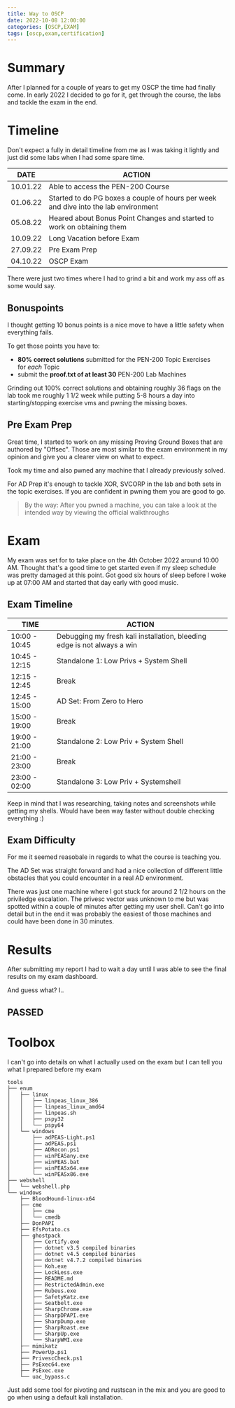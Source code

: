 ```yaml
---
title: Way to OSCP 
date: 2022-10-08 12:00:00
categories: [OSCP,EXAM]
tags: [oscp,exam,certification]
---
```


# Summary 

After I planned for a couple of years to get my OSCP the time had finally come.
In early 2022 I decided to go for it, get through the course, the labs and tackle the exam in the end.

# Timeline

Don't expect a fully in detail timeline from me as I was taking it lightly and just did some labs when I had some spare time.

| DATE     | ACTION                                                                              |
| -------- | ----------------------------------------------------------------------------------- |
| 10.01.22 | Able to access the PEN-200 Course                                                   |
| 01.06.22 | Started to do PG boxes a couple of hours per week and dive into the lab environment |
| 05.08.22 | Heared about Bonus Point Changes and started to work on obtaining them              |
| 10.09.22 | Long Vacation before Exam                                                           |
| 27.09.22 | Pre Exam Prep                                                                       |
| 04.10.22 | OSCP Exam                                                                           |

There were just two times where I had to grind a bit and work my ass off as some would say.

## Bonuspoints

I thought getting 10 bonus points is a nice move to have a little safety when everything fails.

To get those points you have to:
* **80% correct solutions** submitted for the PEN-200 Topic Exercises for _each_ Topic
* submit the **proof.txt of at least 30** PEN-200 Lab Machines

Grinding out 100% correct solutions and obtaining roughly 36 flags on the lab took me roughly 1 1/2 week while putting 5-8 hours a day into starting/stopping exercise vms and pwning the missing boxes.

## Pre Exam Prep

Great time, I started to work on any missing Proving Ground Boxes that are authored by "Offsec". Those are most similar to the exam environment in my opinion and give you a clearer view on what to expect. 

Took my time and also pwned any machine that I already previously solved.

For AD Prep it's enough to tackle XOR, SVCORP in the lab and both sets in the topic exercises. If you are confident in pwning them you are good to go.

> By the way: After you pwned a machine, you can take a look at the intended way by viewing the official walkthroughs

# Exam

My exam was set for to take place on the 4th October 2022 around 10:00 AM. Thought that's a good time to get started even if my sleep schedule was pretty damaged at this point. Got good six hours of sleep before I woke up at 07:00 AM and started that day early with good music.

## Exam Timeline

| TIME          | ACTION                                                                  |
| ------------- | ----------------------------------------------------------------------- |
| 10:00 - 10:45 | Debugging my fresh kali installation, bleeding edge is not always a win |
| 10:45 - 12:15 | Standalone 1: Low Privs + System Shell                                  |
| 12:15 - 12:45 | Break                                                                   |
| 12:45 - 15:00 | AD Set: From Zero to Hero                                               |
| 15:00 - 19:00 | Break                                                                   |
| 19:00 - 21:00 | Standalone 2: Low Priv + System Shell                                   |
| 21:00 - 23:00 | Break                                                                   |
| 23:00 - 02:00 | Standalone 3: Low Priv + Systemshell                                    |

Keep in mind that I was researching, taking notes and screenshots while getting my shells.
Would have been way faster without double checking everything :)

## Exam Difficulty

For me it seemed reasobale in regards to what the course is teaching you.

The AD Set was straight forward and had a nice collection of different little obstacles that you could encounter in a real AD environment.

There was just one machine where I got stuck for around 2 1/2 hours on the priviledge escalation. The privesc vector was unknown to me but was spotted within a couple of minutes after getting my user shell. Can't go into detail but in the end it was probably the easiest of those machines and could have been done in 30 minutes.

# Results

After submitting my report I had to wait a day until I was able to see the final results on my exam dashboard.

And guess what? I..
## PASSED 

# Toolbox

I can't go into details on what I actually used on the exam but I can tell you what I prepared before my exam

```
tools
├── enum
│   ├── linux
│   │   ├── linpeas_linux_386
│   │   ├── linpeas_linux_amd64
│   │   ├── linpeas.sh
│   │   ├── pspy32
│   │   └── pspy64
│   └── windows
│       ├── adPEAS-Light.ps1
│       ├── adPEAS.ps1
│       ├── ADRecon.ps1
│       ├── winPEASany.exe
│       ├── winPEAS.bat
│       ├── winPEASx64.exe
│       └── winPEASx86.exe
├── webshell
│   └── webshell.php
└── windows
    ├── BloodHound-linux-x64
    ├── cme
    │   ├── cme
    │   └── cmedb
    ├── DonPAPI
    ├── EfsPotato.cs
    ├── ghostpack
    │   ├── Certify.exe
    │   ├── dotnet v3.5 compiled binaries
    │   ├── dotnet v4.5 compiled binaries
    │   ├── dotnet v4.7.2 compiled binaries
    │   ├── Koh.exe
    │   ├── LockLess.exe
    │   ├── README.md
    │   ├── RestrictedAdmin.exe
    │   ├── Rubeus.exe
    │   ├── SafetyKatz.exe
    │   ├── Seatbelt.exe
    │   ├── SharpChrome.exe
    │   ├── SharpDPAPI.exe
    │   ├── SharpDump.exe
    │   ├── SharpRoast.exe
    │   ├── SharpUp.exe
    │   └── SharpWMI.exe
    ├── mimikatz
    ├── PowerUp.ps1
    ├── PrivescCheck.ps1
    ├── PsExec64.exe
    ├── PsExec.exe
    └── uac_bypass.c
```

Just add some tool for pivoting and rustscan in the mix and you are good to go when using a default kali installation.